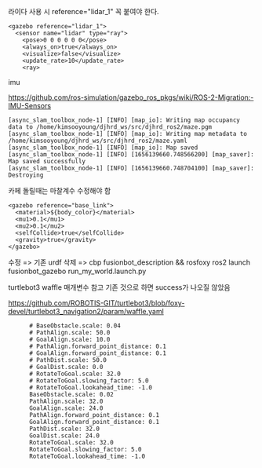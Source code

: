 

라이다 사용 시 reference="lidar_1" 꼭 붙여야 한다.

```
<gazebo reference="lidar_1">
  <sensor name="lidar" type="ray">
    <pose>0 0 0 0 0 0</pose>
    <always_on>true</always_on>
    <visualize>false</visualize>
    <update_rate>10</update_rate>
    <ray>
```

imu 

https://github.com/ros-simulation/gazebo_ros_pkgs/wiki/ROS-2-Migration:-IMU-Sensors

```
[async_slam_toolbox_node-1] [INFO] [map_io]: Writing map occupancy data to /home/kimsooyoung/djhrd_ws/src/djhrd_ros2/maze.pgm
[async_slam_toolbox_node-1] [INFO] [map_io]: Writing map metadata to /home/kimsooyoung/djhrd_ws/src/djhrd_ros2/maze.yaml
[async_slam_toolbox_node-1] [INFO] [map_io]: Map saved
[async_slam_toolbox_node-1] [INFO] [1656139660.748566200] [map_saver]: Map saved successfully
[async_slam_toolbox_node-1] [INFO] [1656139660.748704100] [map_saver]: Destroying
```

카페 돌릴때는 마찰계수 수정해야 함

```
<gazebo reference="base_link">
  <material>${body_color}</material>
  <mu1>0.1</mu1>
  <mu2>0.1</mu2>
  <selfCollide>true</selfCollide>
  <gravity>true</gravity>
</gazebo>
```

수정 => 기존 urdf 삭제 => 
cbp fusionbot_description && rosfoxy
ros2 launch fusionbot_gazebo run_my_world.launch.py

turtlebot3 waffle 매개변수 참고 기존 것으로 하면 success가 나오질 않았음

https://github.com/ROBOTIS-GIT/turtlebot3/blob/foxy-devel/turtlebot3_navigation2/param/waffle.yaml

```
      # BaseObstacle.scale: 0.04
      # PathAlign.scale: 50.0
      # GoalAlign.scale: 10.0
      # PathAlign.forward_point_distance: 0.1
      # GoalAlign.forward_point_distance: 0.1
      # PathDist.scale: 50.0
      # GoalDist.scale: 0.0
      # RotateToGoal.scale: 32.0
      # RotateToGoal.slowing_factor: 5.0
      # RotateToGoal.lookahead_time: -1.0
      BaseObstacle.scale: 0.02
      PathAlign.scale: 32.0
      GoalAlign.scale: 24.0
      PathAlign.forward_point_distance: 0.1
      GoalAlign.forward_point_distance: 0.1
      PathDist.scale: 32.0
      GoalDist.scale: 24.0
      RotateToGoal.scale: 32.0
      RotateToGoal.slowing_factor: 5.0
      RotateToGoal.lookahead_time: -1.0
```



<link name="rplidar_a2">
  <inertial>
    <origin xyz="0.0034625894668202637 0.00010269753328175684 0.02092482852234422" rpy="0 0 0"/>
    <mass value="0.06839266167546813"/>
    <inertia ixx="3.8e-05" iyy="3.9e-05" izz="5.5e-05" ixy="0.0" iyz="-0.0" ixz="-2e-06"/>
  </inertial>
  <visual>
    <origin xyz="0 0 0" rpy="0 0 0"/>
    <geometry>
      <mesh filename="package://src_description/meshes/rplidar_a2.stl" scale="0.001 0.001 0.001"/>
    </geometry>
    <material name="silver"/>
  </visual>
  <collision>
    <origin xyz="0 0 0" rpy="0 0 0"/>
    <geometry>
      <mesh filename="package://src_description/meshes/rplidar_a2.stl" scale="0.001 0.001 0.001"/>
    </geometry>
  </collision>
</link>